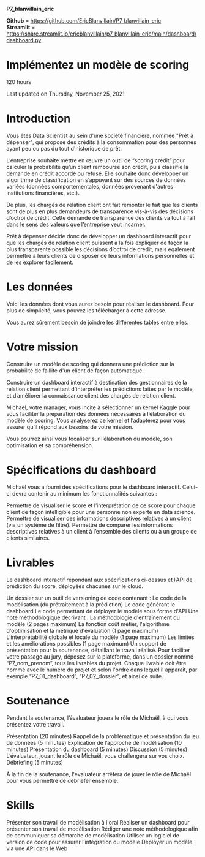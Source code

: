 **P7_blanvillain_eric**

**Github** = https://github.com/EricBlanvillain/P7_blanvillain_eric  
**Streamlit** = https://share.streamlit.io/ericblanvillain/p7_blanvillain_eric/main/dashboard/dashboard.py

# Implémentez un modèle de scoring
120 hours

Last updated on Thursday, November 25, 2021

# Introduction
Vous êtes Data Scientist au sein d'une société financière, nommée "Prêt à dépenser",  qui propose des crédits à la consommation pour des personnes ayant peu ou pas du tout d'historique de prêt.

L’entreprise souhaite mettre en œuvre un outil de “scoring crédit” pour calculer la probabilité qu’un client rembourse son crédit, puis classifie la demande en crédit accordé ou refusé. Elle souhaite donc développer un algorithme de classification en s’appuyant sur des sources de données variées (données comportementales, données provenant d'autres institutions financières, etc.).

De plus, les chargés de relation client ont fait remonter le fait que les clients sont de plus en plus demandeurs de transparence vis-à-vis des décisions d’octroi de crédit. Cette demande de transparence des clients va tout à fait dans le sens des valeurs que l’entreprise veut incarner.

Prêt à dépenser décide donc de développer un dashboard interactif pour que les chargés de relation client puissent à la fois expliquer de façon la plus transparente possible les décisions d’octroi de crédit, mais également permettre à leurs clients de disposer de leurs informations personnelles et de les explorer facilement.

# Les données
Voici les données dont vous aurez besoin pour réaliser le dashboard. Pour plus de simplicité, vous pouvez les télécharger à cette adresse.

Vous aurez sûrement besoin de joindre les différentes tables entre elles.

# Votre mission
Construire un modèle de scoring qui donnera une prédiction sur la probabilité de faillite d'un client de façon automatique.

Construire un dashboard interactif à destination des gestionnaires de la relation client permettant d'interpréter les prédictions faites par le modèle, et d’améliorer la connaissance client des chargés de relation client.

Michaël, votre manager, vous incite à sélectionner un kernel Kaggle pour vous faciliter la préparation des données nécessaires à l’élaboration du modèle de scoring. Vous analyserez ce kernel et l’adapterez pour vous assurer qu’il répond aux besoins de votre mission.

Vous pourrez ainsi vous focaliser sur l’élaboration du modèle, son optimisation et sa compréhension.

# Spécifications du dashboard
Michaël vous a fourni des spécifications pour le dashboard interactif. Celui-ci devra contenir au minimum les fonctionnalités suivantes :

Permettre de visualiser le score et l’interprétation de ce score pour chaque client de façon intelligible pour une personne non experte en data science.
Permettre de visualiser des informations descriptives relatives à un client (via un système de filtre).
Permettre de comparer les informations descriptives relatives à un client à l’ensemble des clients ou à un groupe de clients similaires.

# Livrables
Le dashboard interactif répondant aux spécifications ci-dessus et l’API de prédiction du score, déployées chacunes sur le cloud.

Un dossier sur un outil de versioning de code contenant :
Le code de la modélisation (du prétraitement à la prédiction)
Le code générant le dashboard
Le code permettant de déployer le modèle sous forme d'API
Une note méthodologique décrivant :
La méthodologie d'entraînement du modèle (2 pages maximum)
La fonction coût métier, l'algorithme d'optimisation et la métrique d'évaluation (1 page maximum)
L’interprétabilité globale et locale du modèle (1 page maximum)
Les limites et les améliorations possibles (1 page maximum)
Un support de présentation pour la soutenance, détaillant le travail réalisé.
Pour faciliter votre passage au jury, déposez sur la plateforme, dans un dossier nommé “P7_nom_prenom”, tous les livrables du projet. Chaque livrable doit être nommé avec le numéro du projet et selon l'ordre dans lequel il apparaît, par exemple “P7_01_dashboard”, “P7_02_dossier”, et ainsi de suite.

# Soutenance
Pendant la soutenance, l’évaluateur jouera le rôle de Michaël, à qui vous présentez votre travail.

Présentation (20 minutes)
Rappel de la problématique et présentation du jeu de données (5 minutes)
Explication de l’approche de modélisation (10 minutes)
Présentation du dashboard (5 minutes)
Discussion (5 minutes)
L’évaluateur, jouant le rôle de Michaël, vous challengera sur vos choix.
Débriefing (5 minutes)

À la fin de la soutenance, l'évaluateur arrêtera de jouer le rôle de Michaël pour vous permettre de débriefer ensemble.

# Skills
Présenter son travail de modélisation à l'oral
Réaliser un dashboard pour présenter son travail de modélisation
Rédiger une note méthodologique afin de communiquer sa démarche de modélisation
Utiliser un logiciel de version de code pour assurer l’intégration du modèle
Déployer un modèle via une API dans le Web
